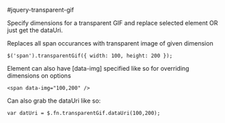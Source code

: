 #jquery-transparent-gif


Specify dimensions for a transparent GIF and replace selected element OR just get the dataUri.


Replaces all span occurances with transparent image of given dimension

```
$('span').transparentGif({ width: 100, height: 200 });
```


Element can also have [data-img] specified like so for overriding dimensions on options

```
<span data-img="100,200" />
```

Can also grab the dataUri like so:

```
var datUri = $.fn.transparentGif.dataUri(100,200);
```

